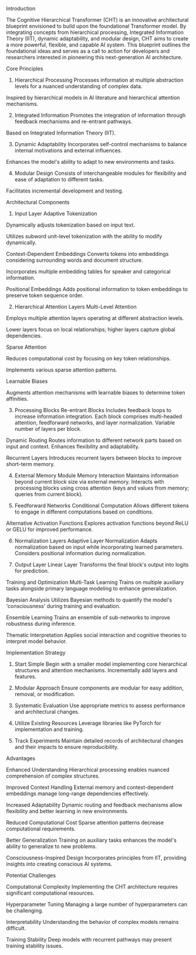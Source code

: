 

Introduction

The Cognitive Hierarchical Transformer (CHT) is an innovative architectural blueprint envisioned to build upon the foundational Transformer model. By integrating concepts from hierarchical processing, Integrated Information Theory (IIT), dynamic adaptability, and modular design, CHT aims to create a more powerful, flexible, and capable AI system. This blueprint outlines the foundational ideas and serves as a call to action for developers and researchers interested in pioneering this next-generation AI architecture.

Core Principles

1. Hierarchical Processing
Processes information at multiple abstraction levels for a nuanced understanding of complex data.

Inspired by hierarchical models in AI literature and hierarchical attention mechanisms.



2. Integrated Information
Promotes the integration of information through feedback mechanisms and re-entrant pathways.

Based on Integrated Information Theory (IIT).



3. Dynamic Adaptability
Incorporates self-control mechanisms to balance internal motivations and external influences.

Enhances the model's ability to adapt to new environments and tasks.



4. Modular Design
Consists of interchangeable modules for flexibility and ease of adaptation to different tasks.

Facilitates incremental development and testing.




Architectural Components

1. Input Layer
Adaptive Tokenization

Dynamically adjusts tokenization based on input text.

Utilizes subword unit-level tokenization with the ability to modify dynamically.


Context-Dependent Embeddings
Converts tokens into embeddings considering surrounding words and document structure.

Incorporates multiple embedding tables for speaker and categorical information.


Positional Embeddings
Adds positional information to token embeddings to preserve token sequence order.



2. Hierarchical Attention Layers
Multi-Level Attention

Employs multiple attention layers operating at different abstraction levels.

Lower layers focus on local relationships; higher layers capture global dependencies.


Sparse Attention

Reduces computational cost by focusing on key token relationships.

Implements various sparse attention patterns.


Learnable Biases

Augments attention mechanisms with learnable biases to determine token affinities.



3. Processing Blocks
Re-entrant Blocks
Includes feedback loops to increase information integration.
Each block comprises multi-headed attention, feedforward networks, and layer normalization.
Variable number of layers per block.


Dynamic Routing
Routes information to different network parts based on input and context.
Enhances flexibility and adaptability.


Recurrent Layers
Introduces recurrent layers between blocks to improve short-term memory.



4. External Memory Module
Memory Interaction
Maintains information beyond current block size via external memory.
Interacts with processing blocks using cross attention (keys and values from memory; queries from current block).



5. Feedforward Networks
Conditional Computation
Allows different tokens to engage in different computations based on conditions.


Alternative Activation Functions
Explores activation functions beyond ReLU or GELU for improved performance.



6. Normalization Layers
Adaptive Layer Normalization
Adapts normalization based on input while incorporating learned parameters.
Considers positional information during normalization.



7. Output Layer
Linear Layer
Transforms the final block's output into logits for prediction.



Training and Optimization
Multi-Task Learning
Trains on multiple auxiliary tasks alongside primary language modeling to enhance generalization.


Bayesian Analysis
Utilizes Bayesian methods to quantify the model's 'consciousness' during training and evaluation.


Ensemble Learning
Trains an ensemble of sub-networks to improve robustness during inference.


Thematic Interpretation
Applies social interaction and cognitive theories to interpret model behavior.



Implementation Strategy

1. Start Simple
Begin with a smaller model implementing core hierarchical structures and attention mechanisms.
Incrementally add layers and features.



2. Modular Approach
Ensure components are modular for easy addition, removal, or modification.



3. Systematic Evaluation
Use appropriate metrics to assess performance and architectural changes.



4. Utilize Existing Resources
Leverage libraries like PyTorch for implementation and training.



5. Track Experiments
Maintain detailed records of architectural changes and their impacts to ensure reproducibility.




Advantages

Enhanced Understanding
Hierarchical processing enables nuanced comprehension of complex structures.


Improved Context Handling
External memory and context-dependent embeddings manage long-range dependencies effectively.


Increased Adaptability
Dynamic routing and feedback mechanisms allow flexibility and better learning in new environments.


Reduced Computational Cost
Sparse attention patterns decrease computational requirements.


Better Generalization
Training on auxiliary tasks enhances the model's ability to generalize to new problems.


Consciousness-Inspired Design
Incorporates principles from IIT, providing insights into creating conscious AI systems.



Potential Challenges

Computational Complexity
Implementing the CHT architecture requires significant computational resources.


Hyperparameter Tuning
Managing a large number of hyperparameters can be challenging.


Interpretability
Understanding the behavior of complex models remains difficult.


Training Stability
Deep models with recurrent pathways may present training stability issues.



